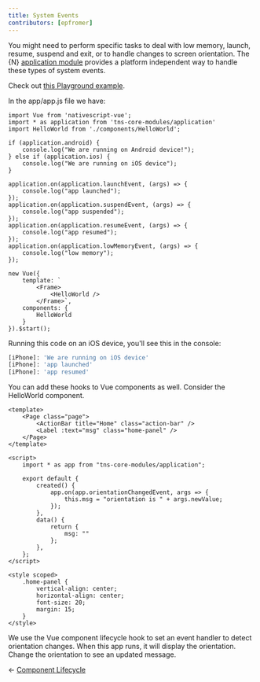```yaml
---
title: System Events
contributors: [epfromer]
---
```


You might need to perform specific tasks to deal with low memory, launch, resume, suspend and exit, or to handle changes to screen orientation.  The {N} [application module](https://docs.nativescript.org/ns-framework-modules/application) provides a platform independent way to handle these types of system events.  

Check out [this Playground example](https://play.nativescript.org/?template=play-vue&id=ADoDVE).

In the app/app.js file we have:

```vue
import Vue from 'nativescript-vue';
import * as application from 'tns-core-modules/application'
import HelloWorld from './components/HelloWorld';

if (application.android) {
    console.log("We are running on Android device!");
} else if (application.ios) {
    console.log("We are running on iOS device");
}

application.on(application.launchEvent, (args) => {
    console.log("app launched");
});
application.on(application.suspendEvent, (args) => {
    console.log("app suspended");
});
application.on(application.resumeEvent, (args) => {
    console.log("app resumed");
});
application.on(application.lowMemoryEvent, (args) => {
    console.log("low memory");
});

new Vue({
    template: `
        <Frame>
            <HelloWorld />
        </Frame>`,
    components: {
        HelloWorld
    }
}).$start();
```

Running this code on an iOS device, you'll see this in the console:

```sh
[iPhone]: 'We are running on iOS device'
[iPhone]: 'app launched'
[iPhone]: 'app resumed'
```

You can add these hooks to Vue components as well.  Consider the HelloWorld component.

```vue
<template>
    <Page class="page">
        <ActionBar title="Home" class="action-bar" />
        <Label :text="msg" class="home-panel" />
    </Page>
</template>

<script>
    import * as app from "tns-core-modules/application";

    export default {
        created() {
            app.on(app.orientationChangedEvent, args => {
                this.msg = "orientation is " + args.newValue;
            });
        },
        data() {
            return {
                msg: ""
            };
        },
    };
</script>

<style scoped>
    .home-panel {
        vertical-align: center;
        horizontal-align: center;
        font-size: 20;
        margin: 15;
    }
</style>
```

We use the Vue component lifecycle hook to set an event handler to detect orientation changes.  When this app runs, it will display the orientation.  Change the orientation to see an updated message.

<div>
  <span>← <a href="/en/docs/core-concepts/component-lifecycle.html">Component Lifecycle</a></span>
</div>